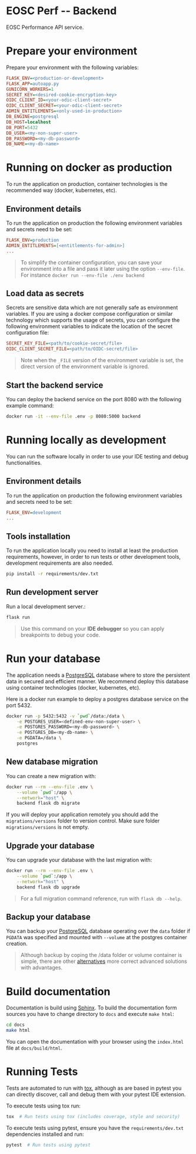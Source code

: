 # EOSC Perf -- Backend

EOSC Performance API service. 

# Prepare your environment
Prepare your environment with the following variables:
```ini
FLASK_ENV=<production-or-development>
FLASK_APP=autoapp.py
GUNICORN_WORKERS=1
SECRET_KEY=<desired-cookie-encryption-key>
OIDC_CLIENT_ID=<your-odic-client-secret>
OIDC_CLIENT_SECRET=<your-odic-client-secret>
ADMIN_ENTITLEMENTS=<only-used-in-production>
DB_ENGINE=postgresql
DB_HOST=localhost
DB_PORT=5432
DB_USER=<my-non-super-user>
DB_PASSWORD=<my-db-password>
DB_NAME=<my-db-name>
```


# Running on docker as production
To run the application on production, container technologies is the recommended way (docker, kubernetes, etc). 

## Environment details
To run the application on production the following environment variables and secrets need to be set:
```ini
FLASK_ENV=production
ADMIN_ENTITLEMENTS=[<entitlements-for-admin>]
...
```

> To simplify the container configuration, you can save your environment into a file and pass it later using the option `--env-file`. For instance `docker run --env-file ./env backend`

## Load data as secrets
Secrets are sensitive data which are not generally safe as environment variables. If you are using a docker compose configuration or similar technology which supports the usage of secrets, you can configure the following environment variables to indicate the location of the secret configuration file:
```ini
SECRET_KEY_FILE=<path/to/cookie-secret/file>
OIDC_CLIENT_SECRET_FILE=<path/to/OIDC-secret/file>
```

> Note when the `_FILE` version of the environment variable is set, the direct version of the environment variable is ignored.

## Start the backend service
You can deploy the backend service on the port 8080 with the following example command:
```bash
docker run -it --env-file .env -p 8080:5000 backend
```


# Running locally as development
You can run the software locally in order to use your IDE testing and debug functionalities.

## Environment details
To run the application on production the following environment variables and secrets need to be set:
```ini
FLASK_ENV=development
...
```

## Tools installation
To run the application locally you need to install at least the production requirements, however, in order to run tests or other development tools, development requirements are also needed.
```bash
pip install -r requirements/dev.txt
```

## Run development server
Run a local development server.:
```bash
flask run
```

>Use this command on your **IDE debugger** so you can apply breakpoints to debug your code.


# Run your database
The application needs a [PostgreSQL](https://www.postgresql.org/) database where to store the persistent data in secured and efficient manner. We recommend deploy this database using container technologies (docker, kubernetes, etc). 

Here is a docker run example to deploy a postgres database service on the port 5432.
```bash
docker run -p 5432:5432 -v `pwd`/data:/data \
    -e POSTGRES_USER=<defined-env-non-super-user> \
    -e POSTGRES_PASSWORD=<my-db-password> \
    -e POSTGRES_DB=<my-db-name> \
    -e PGDATA=/data \ 
    postgres
```

## New database migration
You can create a new migration with:
```bash
docker run --rm --env-file .env \
    --volume `pwd`:/app \
    --network="host" \
    backend flask db migrate
```

If you will deploy your application remotely you should add the `migrations/versions` folder to version control. Make sure folder `migrations/versions` is not empty.

## Upgrade your database
You can upgrade your database with the last migration with:
```bash
docker run --rm --env-file .env \
    --volume `pwd`:/app \
    --network="host" \
    backend flask db upgrade
```

>For a full migration command reference, run with `flask db --help`.

## Backup your database
You can backup your [PostgreSQL](https://www.postgresql.org/) database operating over the `data` folder if `PGDATA` was specified and mounted with `--volume` at the postgres container creation.

> Although backup by coping the /data folder or volume container is simple, there are other [alternatives](https://www.postgresql.org/about/news/postgresql-14-beta-2-released-2249/) more correct advanced solutions with advantages.  


# Build documentation
Documentation is build using [Sphinx](https://www.sphinx-doc.org). To build the documentation form sources you have to change directory to `docs` and execute `make html`:
```bash
cd docs
make html
```

You can open the documentation with your browser using the `index.html` file at `docs/build/html`.


# Running Tests
Tests are automated to run with [tox](https://tox.readthedocs.io), although as are based in pytest you can directly discover, call and debug them with your pytest IDE extension.

To execute tests using tox run:
```bash
tox  # Run tests using tox (includes coverage, style and security)
```

To execute tests using pytest, ensure you have the `requirements/dev.txt` dependencies installed and run:
```bash
pytest  # Run tests using pytest
```





